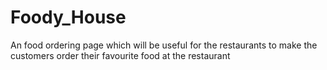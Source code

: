 # Foody_House
An food ordering page which will be useful for the restaurants to make the customers order their favourite food at the restaurant
